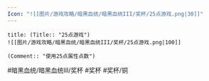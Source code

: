```yaml
---
Icon: "![[图片/游戏攻略/暗黑血统/暗黑血统III/奖杯/25点游戏.png|30]]"
---
```

```ad-common-bronze-trophy
title: (Title:: "25点游戏")
![[图片/游戏攻略/暗黑血统/暗黑血统III/奖杯/25点游戏.png|100]]

(Comment:: "使用25点属性点数")
```

#暗黑血统/暗黑血统III/奖杯 #奖杯 #奖杯/铜
